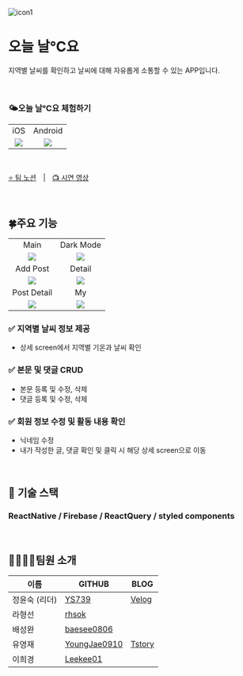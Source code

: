 ![icon1](https://user-images.githubusercontent.com/112805225/212053620-2d310f5d-1d48-4ead-8070-c82da0e2e891.png)
<h1>오늘 날℃요</h1>

지역별 날씨를 확인하고 날씨에 대해 자유롭게 소통할 수 있는 APP입니다.

<br/>
<h3>🌤️오늘 날℃요 체험하기</h3>

<table>
<tbody>
<tr>
<td align="center">iOS</td>
<td align="center">Android</td>
</tr>

<tr>
<td align="center"><img src="https://s3.us-west-2.amazonaws.com/secure.notion-static.com/c6af585d-afe4-4955-b4c8-2e1ff09858eb/Untitled.png?X-Amz-Algorithm=AWS4-HMAC-SHA256&X-Amz-Content-Sha256=UNSIGNED-PAYLOAD&X-Amz-Credential=AKIAT73L2G45EIPT3X45%2F20230316%2Fus-west-2%2Fs3%2Faws4_request&X-Amz-Date=20230316T070943Z&X-Amz-Expires=86400&X-Amz-Signature=075e5e904ed170ef0ecca3ca89479c58897a0f5bde1045830ad99d6ab7936cfb&X-Amz-SignedHeaders=host&response-content-disposition=filename%3D%22Untitled.png%22&x-id=GetObject"/></td>
<td align="center"><img src="https://s3.us-west-2.amazonaws.com/secure.notion-static.com/576eeccd-3ceb-4fdf-9b2e-ba29bce28902/Untitled.png?X-Amz-Algorithm=AWS4-HMAC-SHA256&X-Amz-Content-Sha256=UNSIGNED-PAYLOAD&X-Amz-Credential=AKIAT73L2G45EIPT3X45%2F20230316%2Fus-west-2%2Fs3%2Faws4_request&X-Amz-Date=20230316T071011Z&X-Amz-Expires=86400&X-Amz-Signature=9c5df93a82791cb6cfd5c9cfe01286b476f6da0caa7270d2917dd8da8d770910&X-Amz-SignedHeaders=host&response-content-disposition=filename%3D%22Untitled.png%22&x-id=GetObject"/></td>
</tr>
</tbody>
</table>

<br/>

[⭐ 팀 노션](https://worried-partridge-a1d.notion.site/9781eb5d41154a9d8d10fa4c9815db57) | [📺 시연 영상](https://www.youtube.com/watch?v=lbwN4GF6XMM)  

<br/>


<h2>🍀주요 기능</h2>
<table>
    <tr>
      <td align="center">Main</td>
      <td align="center">Dark Mode</td>
    </tr>
    <tr>
      <td align="center"><img src="https://media.discordapp.net/attachments/1072786512057483374/1085832306742276106/165CCD2D-7973-41C9-A25D-3482F392B5DC.png?width=249&height=539" /></td>
      <td align="center"><img src="https://media.discordapp.net/attachments/1072786512057483374/1085832307136528404/IMG_6906.png?width=249&height=539" /></td>
    </tr>
    <tr>
      <td align="center">Add Post</td>
      <td align="center">Detail</td>
    </tr>
    <tr>
      <td align="center"><img src="https://media.discordapp.net/attachments/1072786512057483374/1085832307404976188/IMG_6908.png?width=249&height=539" /></td>
      <td align="center"><img src="https://media.discordapp.net/attachments/1072786512057483374/1085832308373868544/IMG_6915.png?width=249&height=539" /></td>
    </tr>
    <tr>
      <td align="center">Post Detail</td>
      <td align="center">My</td>
    </tr>
    <tr>
      <td align="center"><img src="https://media.discordapp.net/attachments/1072786512057483374/1085832308042510427/IMG_6914.png?width=249&height=539" /></td>
      <td align="center"><img src="https://media.discordapp.net/attachments/1072786512057483374/1085832307706953738/IMG_6912.png?width=249&height=539" /></td>
    </tr>
 </table>
 

### ✅ 지역별 날씨 정보 제공

- 상세 screen에서 지역별 기온과 날씨 확인
    

### ✅ 본문 및 댓글 CRUD

- 본문 등록 및 수정, 삭제
- 댓글 등록 및 수정, 삭제
    

### ✅ 회원 정보 수정 및 활동 내용 확인

- 닉네임 수정
- 내가 작성한 글, 댓글 확인 및 클릭 시 해당 상세 screen으로 이동

</br>

<h2>🔧 기술 스택</h2>

### ReactNative / Firebase / ReactQuery / styled components

</br>

## 👨‍👩‍👧‍👦팀원 소개
  | 이름 | GITHUB | BLOG |
  | --- | --- | --- |
  | 정윤숙 (리더) | [YS739](https://github.com/YS739) | [Velog](https://velog.io/@chmi4) |
  | 라형선 | [rhsok](http://github.com/rhsok) |
  | 배성완 | [baesee0806](https://github.com/baesee0806) |
  | 유영재 | [YoungJae0910](https://github.com/YoungJae0910) | [Tstory](https://dbdudwo126.tistory.com/) |
  | 이희경 | [Leekee01](https://github.com/Leekee01) |
  
<br/>
